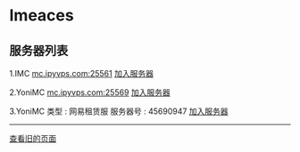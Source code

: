 # Imeaces
## 服务器列表</title>
  <link rel="stylesheet" type="text/css" href="/css/server.css" />
  
1.IMC
<mc.ipyvps.com:25561>
[加入服务器](minecraft://?addExternalServer=IMC|mc.ipyvps.com:25561)

2.YoniMC
<mc.ipyvps.com:25569>
[加入服务器](minecraft://?addExternalServer=YoniMC|mc.ipyvps.com:25569)

3.YoniMC
类型
: 网易租赁服
服务器号
: 45690947
[加入服务器](minecraft://netease?params=%7B%22from%22%3A%22rentGame%22%2C%22id%22%3A%224643956467865855657%22%7D)

---

[查看旧的页面](/oldpg/b30a9ff1.html)
